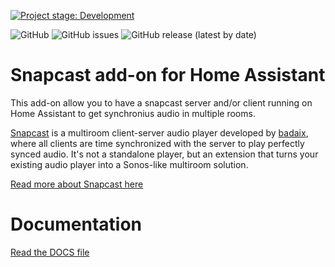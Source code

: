 [![Project stage: Development][project-stage-badge: Development]][project-stage-page]

[project-stage-badge: Development]: https://img.shields.io/badge/Project%20Stage-Development-yellowgreen.svg
[project-stage-page]: https://blog.pother.ca/project-stages/
![GitHub](https://img.shields.io/github/license/BeePerNet/hassio-addon-snapcast)
![GitHub issues](https://img.shields.io/github/issues/BeePerNet/hassio-addon-snapcast)
![GitHub release (latest by date)](https://img.shields.io/github/v/release/BeePerNet/hassio-addon-snapcast)

# Snapcast add-on for Home Assistant

This add-on allow you to have a snapcast server and/or client running on Home Assistant to get synchronius audio in multiple rooms.

[Snapcast](https://github.com/badaix/snapcast) is a multiroom client-server audio player developed by [badaix](https://github.com/badaix), where all clients are time synchronized with the server to play perfectly synced audio. It's not a standalone player, but an extension that turns your existing audio player into a Sonos-like multiroom solution.

[Read more about Snapcast here](https://github.com/badaix/snapcast)

# Documentation

[Read the DOCS file](https://github.com/BeePerNet/hassio-addon-snapcast/blob/master/snapcast/DOCS.md)
